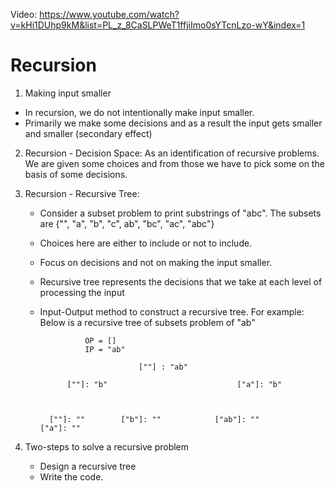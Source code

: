 Video: https://www.youtube.com/watch?v=kHi1DUhp9kM&list=PL_z_8CaSLPWeT1ffjiImo0sYTcnLzo-wY&index=1

# Recursion

1. Making input smaller
  - In recursion, we do not intentionally make input smaller.
  - Primarily we make some decisions and as a result the input gets smaller and smaller (secondary effect)


2. Recursion - Decision Space: As an identification of recursive problems. We are given some choices and from those we have to pick some on the basis of some decisions.


3. Recursion - Recursive Tree:

    - Consider a subset problem to print substrings of "abc". The subsets are {"", "a", "b", "c", ab", "bc", "ac", "abc"}
    - Choices here are either to include or not to include.
    - Focus on decisions and not on making the input smaller.
    - Recursive tree represents the decisions that we take at each level of processing the input
    - Input-Output method to construct a recursive tree. For example: Below is a recursive tree of subsets problem of "ab"



                    OP = []
                    IP = "ab"

                                [""] : "ab"

                [""]: "b"                             ["a"]: "b"



            [""]: ""        ["b"]: ""            ["ab"]: ""            ["a"]: ""


4. Two-steps to solve a recursive problem
    - Design a recursive tree
    - Write the code.